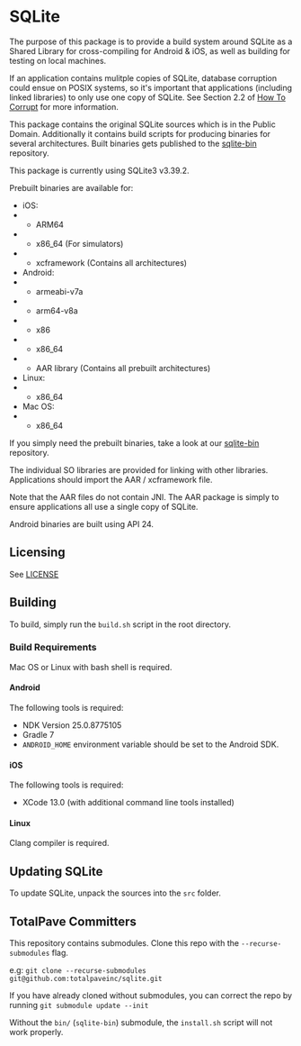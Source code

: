 
# SQLite

The purpose of this package is to provide a build system around SQLite as a Shared Library for cross-compiling for Android & iOS, as well as building for testing on local machines.

If an application contains mulitple copies of SQLite, database corruption could ensue on POSIX systems, so it's important that applications (including linked libraries) to only use one copy of SQLite. See Section 2.2 of [How To Corrupt](https://www.sqlite.org/howtocorrupt.html) for more information.

This package contains the original SQLite sources which is in the Public Domain. Additionally it contains build scripts for producing binaries for several architectures. Built binaries gets published to the [sqlite-bin](https://github.com/totalpaveinc/sqlite-bin) repository.

This package is currently using SQLite3 v3.39.2.

Prebuilt binaries are available for:
- iOS:
- - ARM64
- - x86_64 (For simulators)
- - xcframework (Contains all architectures)
- Android:
- - armeabi-v7a
- - arm64-v8a
- - x86
- - x86_64
- - AAR library (Contains all prebuilt architectures)
- Linux:
- - x86_64
- Mac OS:
- - x86_64

If you simply need the prebuilt binaries, take a look at our [sqlite-bin](https://github.com/totalpaveinc/sqlite-bin) repository.

The individual SO libraries are provided for linking with other libraries. Applications should import the AAR / xcframework file.

Note that the AAR files do not contain JNI. The AAR package is simply to ensure applications all use a single copy of SQLite.

Android binaries are built using API 24.

## Licensing

See [LICENSE](./LICENSE)

## Building

To build, simply run the `build.sh` script in the root directory.

### Build Requirements

Mac OS or Linux with bash shell is required.

#### Android

The following tools is required:
- NDK Version 25.0.8775105
- Gradle 7
- `ANDROID_HOME` environment variable should be set to the Android SDK.

#### iOS

The following tools is required:
- XCode 13.0 (with additional command line tools installed)

#### Linux

Clang compiler is required.

## Updating SQLite

To update SQLite, unpack the sources into the `src` folder.

## TotalPave Committers

This repository contains submodules. Clone this repo with the `--recurse-submodules` flag.

e.g: `git clone --recurse-submodules git@github.com:totalpaveinc/sqlite.git`

If you have already cloned without submodules, you can correct the repo by running `git submodule update --init`

Without the `bin/` (`sqlite-bin`) submodule, the `install.sh` script will not work properly.
